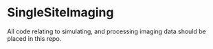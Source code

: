 # SingleSiteImaging
 
All code relating to simulating, and processing imaging data should be placed in this repo.
